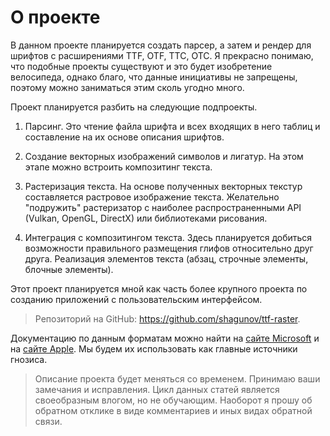 # О проекте 

В данном проекте планируется создать парсер, а затем и рендер для шрифтов с расширениями TTF, OTF, TTC, OTC. Я прекрасно понимаю, что подобные проекты существуют и это будет изобретение велосипеда, однако благо, что данные инициативы не запрещены, поэтому можно заниматься этим сколь угодно много.

Проект планируется разбить на следующие подпроекты.

1. Парсинг. Это чтение файла шрифта и всех входящих в него таблиц и составление на их основе описания шрифтов.

1. Создание векторных изображений символов и лигатур. На этом этапе можно встроить композитинг текста.

1. Растеризация текста. На основе полученных векторных текстур составляется растровое изображение текста. Желательно "подружить" растеризатор с  наиболее распространенными API (Vulkan, OpenGL, DirectX) или библиотеками рисования.

1. Интеграция с композитингом текста. Здесь планируется добиться возможности правильного размещения глифов относительно друг друга. Реализация элементов текста (абзац, строчные элементы, блочные элементы).

Этот проект планируется мной как часть более крупного проекта по созданию приложений с пользовательским интерфейсом.

> Репозиторий на GitHub: https://github.com/shagunov/ttf-raster.

Документацию по данным форматам можно найти на [сайте Microsoft](https://learn.microsoft.com/en-us/typography/opentype/spec/) и на [сайте Apple](https://developer.apple.com/fonts/TrueType-Reference-Manual/). Мы будем их использовать как главные источники гнозиса. 

> Описание проекта будет меняться со временем. Принимаю ваши замечания и исправления. Цикл данных статей является своеобразным влогом, но не обучающим. Наоборот я прошу об обратном отклике в виде комментариев и иных видах обратной связи.